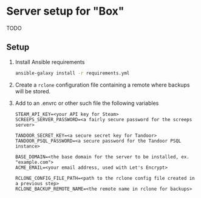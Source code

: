 # Server setup for "Box"

TODO

## Setup

1. Install Ansible requirements

    ```bash
   ansible-galaxy install -r requirements.yml
    ```
   
2. Create a `rclone` configuration file containing a remote where backups will be stored.
3. Add to an .envrc or other such file the following variables

   ```env
   STEAM_API_KEY=<your API key for Steam>
   SCREEPS_SERVER_PASSWORD=<a fairly secure password for the screeps server>
   
   TANDOOR_SECRET_KEY=<a secure secret key for Tandoor>
   TANDOOR_PSQL_PASSWORD=<a secure password for the Tandoor PSQL instance>
   
   BASE_DOMAIN=<the base domain for the server to be installed, ex. "example.com">
   ACME_EMAIL=<your email address, used with Let's Encrypt>
   
   RCLONE_CONFIG_FILE_PATH=<path to the rclone config file created in a previous step>
   RCLONE_BACKUP_REMOTE_NAME=<the remote name in rclone for backups>
   ```